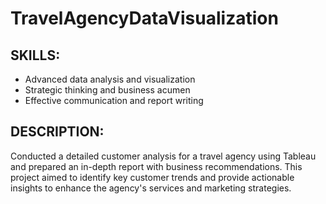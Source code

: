 # TravelAgencyDataVisualization

## SKILLS:
- Advanced data analysis and visualization
- Strategic thinking and business acumen
- Effective communication and report writing

## DESCRIPTION:
Conducted a detailed customer analysis for a travel agency using Tableau and prepared an in-depth report with business recommendations. This project aimed to identify key customer trends and provide actionable insights to enhance the agency's services and marketing strategies.
